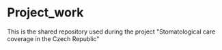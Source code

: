 # Project_work
This is the shared repository used during the project "Stomatological care coverage in the Czech Republic"
